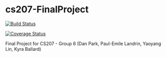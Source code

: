 # cs207-FinalProject

[![Build Status](https://travis-ci.org/CreativeAutomaticDifferentiators/cs207-FinalProject.svg?branch=master)](https://travis-ci.org/CreativeAutomaticDifferentiators/cs207-FinalProject.svg?branch=master)



[![Coverage Status](https://codecov.io/gh/CreativeAutomaticDifferentiators/cs207-FinalProject/branch/master/graph/badge.svg)](https://codecov.io/gh/CreativeAutomaticDifferentiators/cs207-FinalProject)


Final Project for CS207 - Group 6 (Dan Park, Paul-Emile Landrin, Yaoyang Lin, Kyra Ballard)

